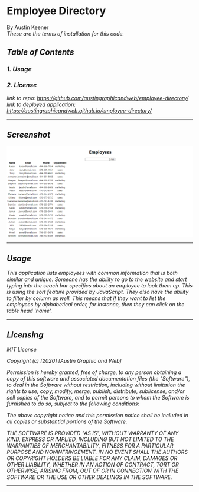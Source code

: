 # Employee Directory 
By Austin Keener <br>
<i>These are the terms of installation for this code.<i>
## Table of Contents
### 1. Usage <br>
### 2. License<br>

link to repo: https://github.com/austingraphicandweb/employee-directory/
link to deployed application: https://austingraphicandweb.github.io/employee-directory/
<hr>

## Screenshot

![screenshot](./Capture.PNG)


<hr>


## Usage
<i>This application lists employees with common information that is both similar and unique. Someone has the ability to go to the website and start typing into the seach bar specifics about an employee to look them up. This is using the sort feature provided by JavaScript. They also have the ability to filter by column as well. This means that if they want to list the employees by alphabetical order, for instance, then they can click on the table head 'name'.<i>
<hr>

## Licensing
<i>
MIT License

Copyright (c) [2020] [Austin Graphic and Web]

Permission is hereby granted, free of charge, to any person obtaining a copy
of this software and associated documentation files (the "Software"), to deal
in the Software without restriction, including without limitation the rights
to use, copy, modify, merge, publish, distribute, sublicense, and/or sell
copies of the Software, and to permit persons to whom the Software is
furnished to do so, subject to the following conditions:

The above copyright notice and this permission notice shall be included in all
copies or substantial portions of the Software.

THE SOFTWARE IS PROVIDED "AS IS", WITHOUT WARRANTY OF ANY KIND, EXPRESS OR
IMPLIED, INCLUDING BUT NOT LIMITED TO THE WARRANTIES OF MERCHANTABILITY,
FITNESS FOR A PARTICULAR PURPOSE AND NONINFRINGEMENT. IN NO EVENT SHALL THE
AUTHORS OR COPYRIGHT HOLDERS BE LIABLE FOR ANY CLAIM, DAMAGES OR OTHER
LIABILITY, WHETHER IN AN ACTION OF CONTRACT, TORT OR OTHERWISE, ARISING FROM,
OUT OF OR IN CONNECTION WITH THE SOFTWARE OR THE USE OR OTHER DEALINGS IN THE
SOFTWARE.<i>
<hr>